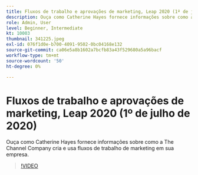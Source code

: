 ```yaml
---
title: Fluxos de trabalho e aprovações de marketing, Leap 2020 (1º de julho de 2020)
description: Ouça como Catherine Hayes fornece informações sobre como a The Channel Company cria e usa fluxos de trabalho de marketing em sua empresa.
role: Admin, User
level: Beginner, Intermediate
kt: 10003
thumbnail: 341225.jpeg
exl-id: 076f1d0e-b700-4091-9502-0bc04168e132
source-git-commit: ca06e5a8b1602a7bcfb83a43f529680a5a96bacf
workflow-type: tm+mt
source-wordcount: '50'
ht-degree: 0%

---
```


# Fluxos de trabalho e aprovações de marketing, Leap 2020 (1º de julho de 2020)

Ouça como Catherine Hayes fornece informações sobre como a The Channel Company cria e usa fluxos de trabalho de marketing em sua empresa.

>[!VIDEO](https://video.tv.adobe.com/v/341225/?quality=12&learn=on)
